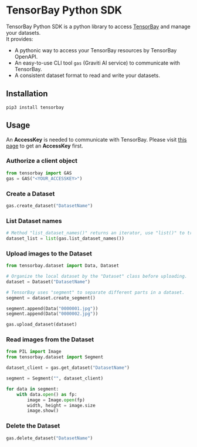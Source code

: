# TensorBay Python SDK

TensorBay Python SDK is a python library to access [TensorBay](https://www.graviti.cn/tensorBay)
and manage your datasets.  
It provides:

-   A pythonic way to access your TensorBay resources by TensorBay OpenAPI.
-   An easy-to-use CLI tool `gas` (Graviti AI service) to communicate with TensorBay.
-   A consistent dataset format to read and write your datasets.

## Installation

```console
pip3 install tensorbay
```

## Usage

An **AccessKey** is needed to communicate with TensorBay.
Please visit [this page](https://gas.graviti.cn/access-key) to get an **AccessKey** first.

### Authorize a client object

```python
from tensorbay import GAS
gas = GAS("<YOUR_ACCESSKEY>")
```

### Create a Dataset

```python
gas.create_dataset("DatasetName")
```

### List Dataset names

```python
# Method "list_dataset_names()" returns an iterator, use "list()" to transfer it to a "list".
dataset_list = list(gas.list_dataset_names())
```

### Upload images to the Dataset

```python
from tensorbay.dataset import Data, Dataset

# Organize the local dataset by the "Dataset" class before uploading.
dataset = Dataset("DatasetName")

# TensorBay uses "segment" to separate different parts in a dataset.
segment = dataset.create_segment()

segment.append(Data("0000001.jpg"))
segment.append(Data("0000002.jpg"))

gas.upload_dataset(dataset)
```

### Read images from the Dataset

```python
from PIL import Image
from tensorbay.dataset import Segment

dataset_client = gas.get_dataset("DatasetName")

segment = Segment("", dataset_client)

for data in segment:
    with data.open() as fp:
        image = Image.open(fp)
        width, height = image.size
        image.show()
```

### Delete the Dataset

```python
gas.delete_dataset("DatasetName")
```
